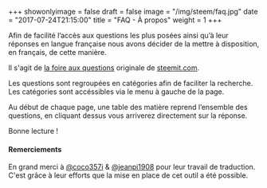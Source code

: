 +++
showonlyimage = false
draft = false
image = "/img/steem/faq.jpg"
date = "2017-07-24T21:15:00"
title = "FAQ - À propos"
weight = 1
+++

Afin de facilité l’accès aux questions les plus posées ainsi qu’à leur réponses en langue française nous avons décider de la mettre à disposition, en français, de cette manière.
<!--more-->

Il s'agit de [la foire aux questions](https://steemit.com/faq.html) originale de [steemit.com](http://www.steemit.com).

Les questions sont regroupées en catégories afin de faciliter la recherche. Les catégories sont accéssibles via le menu à gauche de la page.

Au début de chaque page, une table des matière reprend l’ensemble des questions, en cliquant dessus vous arriverez directement sur la réponse.

Bonne lecture !

#### Remerciements

En grand merci à [@coco357i](https://www.steemit.com/@coco357i) & [@jeanpi1908](https://www.steemit.com/@jeanpi1908) pour leur travail de traduction. C'est grâce à leur efforts que la mise en place de cet outil a été possible.